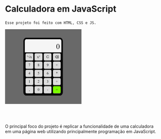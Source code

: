 # Calculadora em JavaScript

`Esse projeto foi feito com HTML, CSS e JS.`

<a href="http://web-calculator-js.herokuapp.com">
    <img src="imgs/project.png" width=50% height=50%>
</a>

<br><br>

O principal foco do projeto é replicar a funcionalidade de uma calculadora em uma página web utilizando principalmente programação em JavaScript.